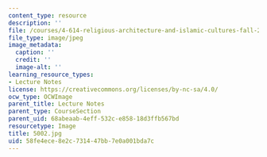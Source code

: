 ```yaml
---
content_type: resource
description: ''
file: /courses/4-614-religious-architecture-and-islamic-cultures-fall-2002/58fe4ece8e2c731447bb7e0a001bda7c_5002.jpg
file_type: image/jpeg
image_metadata:
  caption: ''
  credit: ''
  image-alt: ''
learning_resource_types:
- Lecture Notes
license: https://creativecommons.org/licenses/by-nc-sa/4.0/
ocw_type: OCWImage
parent_title: Lecture Notes
parent_type: CourseSection
parent_uid: 68abeaab-4eff-532c-e858-18d3ffb567bd
resourcetype: Image
title: 5002.jpg
uid: 58fe4ece-8e2c-7314-47bb-7e0a001bda7c
---
```

